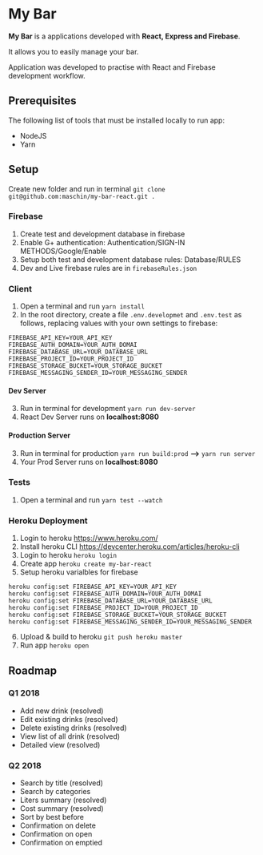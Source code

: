 # My Bar
**My Bar** is a applications developed with **React, Express and Firebase**. 

It allows you to easily manage your bar.

Application was developed to practise with React and Firebase development workflow.

## Prerequisites
The following list of tools that must be installed locally to run app:

* NodeJS
* Yarn

## Setup

Create new folder and run in terminal `git clone git@github.com:maschin/my-bar-react.git .`

### Firebase 
1. Create test and development database in firebase
2. Enable G+ authentication: Authentication/SIGN-IN METHODS/Google/Enable
3. Setup both test and development database rules: Database/RULES
4. Dev and Live firebase rules are in `firebaseRules.json`

### Client
1. Open a terminal and run `yarn install`
2. In the root directory, create a file `.env.developmet` and `.env.test` as follows, replacing values with your own settings to firebase:

```
FIREBASE_API_KEY=YOUR_API_KEY
FIREBASE_AUTH_DOMAIN=YOUR_AUTH_DOMAI
FIREBASE_DATABASE_URL=YOUR_DATABASE_URL
FIREBASE_PROJECT_ID=YOUR_PROJECT_ID
FIREBASE_STORAGE_BUCKET=YOUR_STORAGE_BUCKET
FIREBASE_MESSAGING_SENDER_ID=YOUR_MESSAGING_SENDER 
```
#### Dev Server
3. Run in terminal for development `yarn run dev-server`
4. React Dev Server runs on **localhost:8080**
#### Production Server  
3. Run in terminal for production `yarn run build:prod` **-->** `yarn run server`
4. Your Prod Server runs on **localhost:8080**

### Tests
1. Open a terminal and run `yarn test --watch`

### Heroku Deployment
1. Login to heroku https://www.heroku.com/
2. Install heroku CLI https://devcenter.heroku.com/articles/heroku-cli
3. Login to heroku `heroku login`
4. Create app `heroku create my-bar-react`
5. Setup heroku varialbles for firebase
```
heroku config:set FIREBASE_API_KEY=YOUR_API_KEY
heroku config:set FIREBASE_AUTH_DOMAIN=YOUR_AUTH_DOMAI
heroku config:set FIREBASE_DATABASE_URL=YOUR_DATABASE_URL
heroku config:set FIREBASE_PROJECT_ID=YOUR_PROJECT_ID
heroku config:set FIREBASE_STORAGE_BUCKET=YOUR_STORAGE_BUCKET
heroku config:set FIREBASE_MESSAGING_SENDER_ID=YOUR_MESSAGING_SENDER
```
6. Upload & build to heroku `git push heroku master`
7. Run app `heroku open`

## Roadmap
### Q1 2018
* Add new drink (resolved)
* Edit existing drinks (resolved)
* Delete existing drinks (resolved)
* View list of all drink (resolved)
* Detailed view (resolved)

### Q2 2018
* Search by title (resolved)
* Search by categories
* Liters summary (resolved)
* Cost summary (resolved)
* Sort by best before
* Confirmation on delete
* Confirmation on open
* Confirmation on emptied

